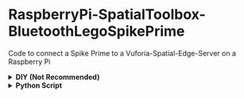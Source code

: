 # RaspberryPi-SpatialToolbox-BluetoothLegoSpikePrime
Code to connect a Spike Prime to a Vuforia-Spatial-Edge-Server on a Raspberry Pi 

<details>
<summary><b>DIY (Not Recommended)</b></summary>
### Step 1: Pairing Bluetooth Device
  * First we need to update our device, this will take some time, we do this by running the following commands 
    
    `sudo apt update -y && sudo apt-get update -y && sudo apt-get upgrade -y && sudo apt dist-upgrade -y && sudo apt-get autoremove -y && sudo apt-get clean -y && sudo apt-get autoclean -y && sudo reboot`<br>
    `sudo apt-get install bluetooth bluez blueman pi-bluetooth python-dev libbluetooth-dev python3-pip -y && sudo pip3 install pybluez adafruit-ampy`
  *
  ### Step 2: Creating a New Image Target ###
  * To add another SPIKE Prime, we need to be able to attach it to a new image target
  * Checkout our YouTube Tutorial video: https://youtu.be/TBEV5K3dprA
 
  ### Step 3: Duplicating Files ###
  * Next, we need to go into `vuforia-spatial-edge-server` --> `addons` --> `vuforia-spatial-robotic-addon` --> `interfaces`
  * Here, we can see the folder called `Spike-Prime`. If we go into the folder, our first SPIKE Prime should already be connected through editing the `serial.js` and `index.js` files
  * What we need to now do is to duplicate the entire `Spike-Prime` folder and call it `Spike-Prime2` (you can increment this number based on the number of SPIKE's you want to connect) 
  
  ### Step 4: Editing Files ###
  * After duplicating the folder, we can then go into the `serial.js` file in the duplicated folder
  * Edit line 25 so that the serial port is for the new SPIKE Prime (Open up a new terminal window and type `cd /dev/tty.` and hit tab a couple of times to find the new serial port)
  * When we finish typing the updated serial port, we can go into the `index.js` file within this same folder
  * Here we need to edit lines 6-8
    * Line 6 should be called `Spike2` (again increment the number based on the number of SPIKE's)
    * Line 7 should be the new name of the folder that you made within `spatialToolbox` (see <b>Step 1</b> above)
    * Line 8 should have the same name as Line 6

  ### Step 5: Starting the Server ###
  * Finally, we can save everything and start the server. If all the steps have been followed, it should start working! 
  * <b> Note: </b> Sometimes the SPIKE needs to be connected a few times to make and establish the connection. See our YouTube playlist above for more information. 

</details>
<details>
<summary><b>Python Script</b></summary>
<br>
First clone this repository onto your Raspberry Pi using the following command
<br>
    <code>
        git clone https://github.com/paccionesawyer/vuforia-spatial-RPI-SPIKE-Bluetooth.git
    </code>
<br>
Then if you would like to add a Spike Prime, turn it on and press the bluetooth button. Once it is blinking run the following command in the cloned repository. <br>
    <code>
        python3 setup_bluetooth.py
    </code>
<br>
The built in command-line user-interface will take you through the rest of the setup. (If you would like to use it you must bind your device everytime you restart your Pi)
Once the setup is done, all you need to do is start the Edge Server like normal, and set an image target.
</details>
